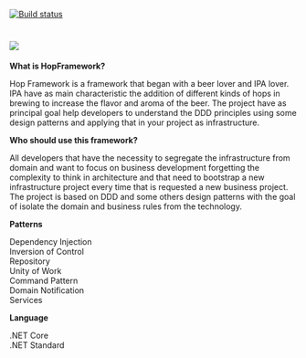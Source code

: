 [![Build status](https://dev.azure.com/bixbytesolucoes/HopFramework/_apis/build/status/HopFramework-CI)](https://dev.azure.com/bixbytesolucoes/HopFramework/_build/latest?definitionId=1)

# <img src="https://i.imgur.com/viGfas1.jpg"/>

<b>What is HopFramework?</b>

Hop Framework is a framework that began with a beer lover and IPA lover. IPA have as main characteristic the addition of different kinds of hops in brewing to increase the flavor and aroma of the beer. The project have as principal goal help developers to understand the DDD principles using some design patterns and applying that in your project as infrastructure.

<b>Who should use this framework?</b>

All developers that have the necessity to segregate the infrastructure from domain and want to focus on business development forgetting the complexity to think in architecture and that need to bootstrap a new infrastructure project every time that is requested a new business project.<br/>
The project is based on DDD and some others design patterns with the goal of isolate the domain and business rules from the technology.

<b>Patterns</b>

Dependency Injection<br/>
Inversion of Control<br/>
Repository<br/>
Unity of Work<br/>
Command Pattern<br/>
Domain Notification<br/>
Services<br/>

<b>Language</b>

.NET Core<br/>
.NET Standard
